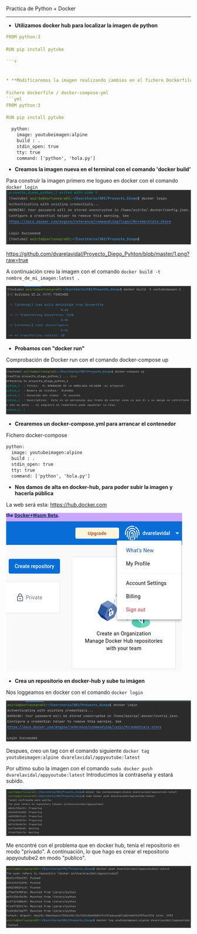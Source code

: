  Practica de Python  + Docker


---

* **Utilizamos docker hub para localizar la imagen de python**

```yml
FROM python:3

RUN pip install pytube

```º

    
* **Modificaremos la imagen realizando cambios en el fichero Dockerfile añadiendo lo siguiente dentro de el:**

Fichero dockerfile / docker-compose-yml
```yml
FROM python:3

RUN pip install pytube


```

```services:
  python:
    image: youtubeimagen:alpine
    build : .
    stdin_open: true
    tty: true
    command: ['python', 'hola.py']
```
* **Creamos la imagen nueva en el terminal con el comando 'docker build'**

Para construir la imagen primero me logueo en docker con el comando ```docker login ```
![Imagen](https://github.com/dvarelavidal/Proyecto_Diego_Pyhton/blob/master/1.png?raw=true)

https://github.com/dvarelavidal/Proyecto_Diego_Pyhton/blob/master/1.png?raw=true

A continuación creo la imagen con el comando ```docker build -t nombre_de_mi_imagen:latest .```

![Imagen](https://github.com/dvarelavidal/Proyecto_Diego_Pyhton/blob/master/2.png?raw=true)

* **Probamos con "docker run"**

Comprobación de Docker run con el comando docker-compose up


![Imagen](https://github.com/dvarelavidal/Proyecto_Diego_Pyhton/blob/master/4.png?raw=true)


* **Crearemos un docker-compose.yml para arrancar el contenedor**

Fichero docker-compose

  ``` services:
  python:
    image: youtubeimagen:alpine
    build : .
    stdin_open: true
    tty: true
    command: ['python', 'hola.py']
 
   ```
* **Nos damos de alta en  docker-hub, para poder subir la imagen y hacerla pública**

La web será esta: https://hub.docker.com


![Imagen](https://github.com/dvarelavidal/Proyecto_Diego_Pyhton/blob/master/Captura%20de%20pantalla%20de%202023-03-09%2015-55-53.png?raw=true)


* **Crea un repositorio en docker-hub y sube tu imágen**

Nos loggeamos en docker con el comando ```docker login```

![Imagen](https://github.com/dvarelavidal/Proyecto_Diego_Pyhton/blob/master/5.png?raw=true)

Despues, creo un tag con el comando siguiente ```docker tag youtubeimagen:alpine dvarelavidal/appyoutube:latest ```

Por ultimo subo la imagen con el comando ``` sudo docker push dvarelavidal/appyoutube:latest ```
Introducimos la contraseña y estará subido.

![Imagen](https://github.com/dvarelavidal/Proyecto_Diego_Pyhton/blob/master/6.png?raw=true)


Me encontré con el problema que en docker hub, tenía el repositorio en modo "privado".
A continuación, lo que hago es crear el repositorio appyoutube2 en modo "publico".

![Imagen](https://github.com/dvarelavidal/Proyecto_Diego_Pyhton/blob/master/7.png?raw=true)


